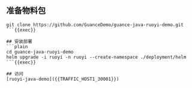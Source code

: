 ## 准备物料包
```plain
git clone https://github.com/GuanceDemo/guance-java-ruoyi-demo.git
```{{exec}}

## 安装部署
```plain
cd guance-java-ruoyi-demo
helm upgrade -i ruoyi -n ruoyi --create-namespace ./deployment/helm
```{{exec}}

## 访问
[ruoyi-java-demo]({{TRAFFIC_HOST1_30001}})